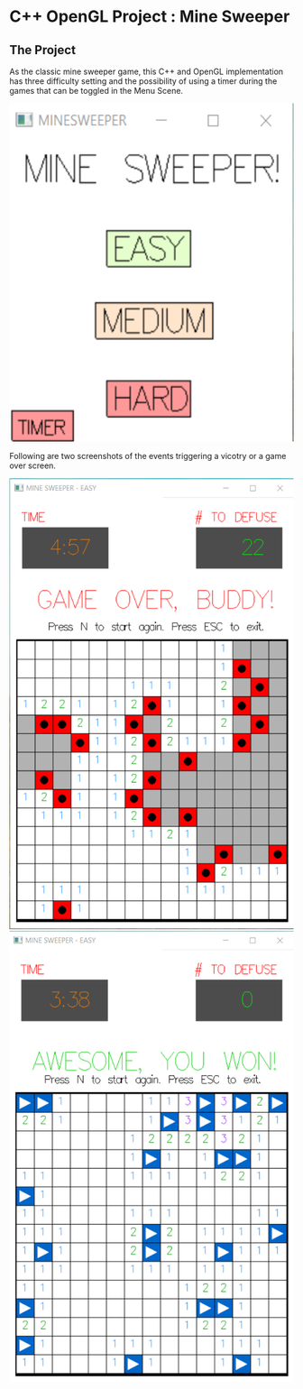 # C++ OpenGL Project : Mine Sweeper

## The Project
As the classic mine sweeper game, this C++ and OpenGL implementation has three difficulty setting and the possibility
of using a timer during the games that can be toggled in the Menu Scene.

<div align=center>
<img src="https://github.com/MicheleZito/OpenGL-Projects/blob/main/MineSweeper/images/minesweeper_menu.png" height="600" />
</div>

Following are two screenshots of the events triggering a vicotry or a game over screen.

<div align=center>
<img src="https://github.com/MicheleZito/OpenGL-Projects/blob/main/MineSweeper/images/minesweeper_game_over.png" height="800" />
  <img src="https://github.com/MicheleZito/OpenGL-Projects/blob/main/MineSweeper/images/minesweeper_victory.png" height="800" />
</div>
